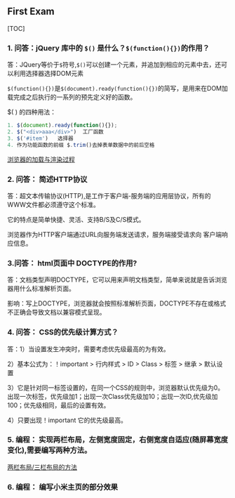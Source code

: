 ## First Exam

[TOC]

### 1. 问答：jQuery 库中的 `$()` 是什么？`$(function(){})`的作用？

答：JQuery等价于`$`符号,`$()`可以创建一个元素，并追加到相应的元素中去，还可以利用选择器选择DOM元素

`$(function(){})`是`$(document).ready(function(){})`的简写，是用来在DOM加载完成之后执行的一系列的预先定义好的函数。

$( ) 的四种用法：

```javascript
1. $(document).ready(function(){});
2. $("<div>aaa</div>")	工厂函数
3. $('#item')	选择器
4. 作为功能函数的前缀 $.trim()去掉表单数据中的前后空格
```

[浏览器的加载与渲染过程](./onload.md)

### 2. 问答： 简述HTTP协议

答：超文本传输协议(HTTP),是工作于客户端-服务端的应用层协议，所有的WWW文件都必须遵守这个标准。

它的特点是简单快捷、灵活、支持B/S及C/S模式。

浏览器作为HTTP客户端通过URL向服务端发送请求，服务端接受请求向 客户端响应信息。

### 3.问答： html页面中 DOCTYPE的作用?

答：文档类型声明DOCTYPE，它可以用来声明文档类型，简单来说就是告诉浏览器用什么标准解析页面。

影响：写上DOCTYPE，浏览器就会按照标准解析页面，DOCTYPE不存在或格式不正确会导致文档以兼容模式呈现。

### 4. 问答： CSS的优先级计算方式？

答：1）当设置发生冲突时，需要考虑优先级最高的为有效。

2）基本公式为：！important > 行内样式 > ID > Class > 标签  > 继承  >  默认设置

3）它是针对同一标签设置的，在同一个CSS的规则中，浏览器默认优先级为0。出现一次标签，优先级加1；出现一次Class优先级加10；出现一次ID,优先级加100；优先级相同，最后的设置有效。

4）只要出现！important 它的优先级最高。

### 5. 编程： 实现两栏布局，左侧宽度固定，右侧宽度自适应(随屏幕宽度变化),需要编写两种方法。

[两栏布局/三栏布局的方法](./css-layout.md)

### 6. 编程： 编写小米主页的部分效果











